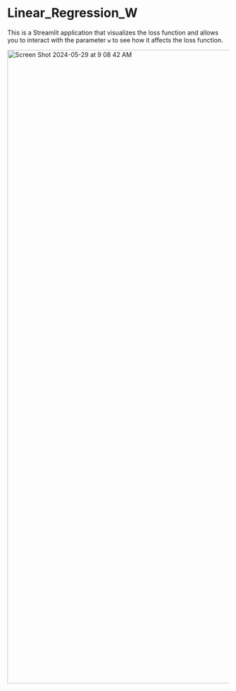 # Linear_Regression_W

This is a Streamlit application that visualizes the loss function and allows you to interact with the parameter `w` to see how it affects the loss function.

<img width="1436" alt="Screen Shot 2024-05-29 at 9 08 42 AM" src="https://github.com/Hawar-Dzaee/Linear_Regression_W/assets/96496172/75445bad-934d-4583-92b6-e25e2021fc41">
